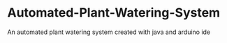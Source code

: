 # Automated-Plant-Watering-System
An automated plant watering system created with java and arduino ide
